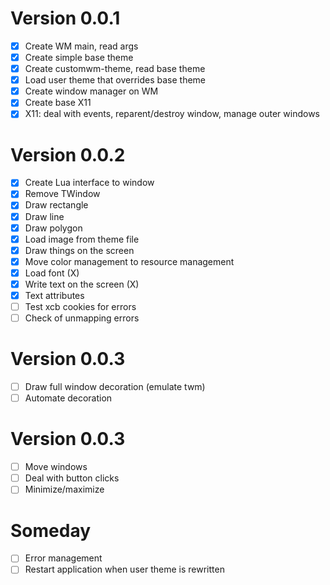 # Version 0.0.1

- [x] Create WM main, read args
- [x] Create simple base theme
- [x] Create customwm-theme, read base theme
- [x] Load user theme that overrides base theme
- [x] Create window manager on WM
- [x] Create base X11
- [x] X11: deal with events, reparent/destroy window, manage outer windows

# Version 0.0.2

- [x] Create Lua interface to window
- [x] Remove TWindow
- [x] Draw rectangle
- [x] Draw line
- [x] Draw polygon
- [x] Load image from theme file
- [x] Draw things on the screen
- [x] Move color management to resource management
- [x] Load font (X)
- [x] Write text on the screen (X)
- [x] Text attributes
- [ ] Test xcb cookies for errors
- [ ] Check of unmapping errors

# Version 0.0.3

- [ ] Draw full window decoration (emulate twm)
- [ ] Automate decoration

# Version 0.0.3

- [ ] Move windows
- [ ] Deal with button clicks
- [ ] Minimize/maximize

# Someday

- [ ] Error management
- [ ] Restart application when user theme is rewritten
